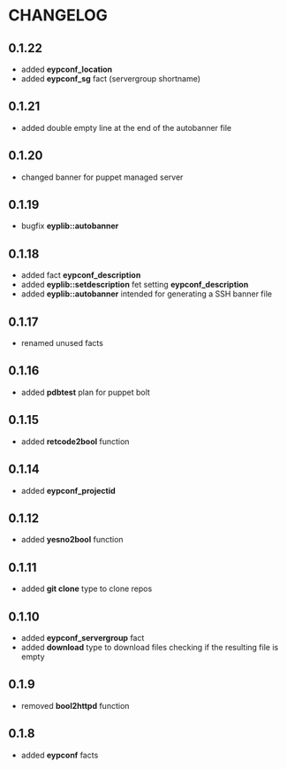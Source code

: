 # CHANGELOG

## 0.1.22

* added **eypconf_location**
* added **eypconf_sg** fact (servergroup shortname)

## 0.1.21

* added double empty line at the end of the autobanner file

## 0.1.20

* changed banner for puppet managed server

## 0.1.19

* bugfix **eyplib::autobanner**

## 0.1.18

* added fact **eypconf_description**
* added **eyplib::setdescription** fet setting **eypconf_description**
* added **eyplib::autobanner** intended for generating a SSH banner file

## 0.1.17

* renamed unused facts

## 0.1.16

* added **pdbtest** plan  for puppet bolt

## 0.1.15

* added **retcode2bool** function

## 0.1.14

* added **eypconf_projectid**

## 0.1.12

* added **yesno2bool** function

## 0.1.11

* added **git clone** type to clone repos

## 0.1.10

* added **eypconf_servergroup** fact
* added **download** type to download files checking if the resulting file is empty

## 0.1.9

* removed **bool2httpd** function

## 0.1.8

* added **eypconf** facts
